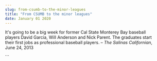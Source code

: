 ```yaml
---
slug: from-csumb-to-the-minor-leagues
title: "From CSUMB to the minor leagues"
date: January 01 2020
---
```


 
<p>
  It's going to be a big week for former Cal State Monterey Bay baseball players
  David Garcia, Will Anderson and Nick Parent. The graduates start their first
  jobs as professional baseball players. – <em>The Salinas Californian</em>,
  June 24, 2013
</p>
```
